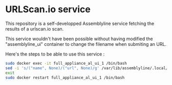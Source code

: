 # URLScan.io service
This repository is a self-developped Assemblyline service fetching the results of a urlscan.io scan.

This service wouldn't have been possible without having modified the "assemblyline_ui" container to change the filename when submiting an URL.

Here's the steps to be able to use this service :
```bash
sudo docker exec -it full_appliance_al_ui_1 /bin/bash
sed -i 's/("name", None)/("url", None)/g' /var/lib/assemblyline/.local/lib/python3.7/site-packages/assemblyline_ui/api/v4/submit.py
exit
sudo docker restart full_appliance_al_ui_1 /bin/bash
```